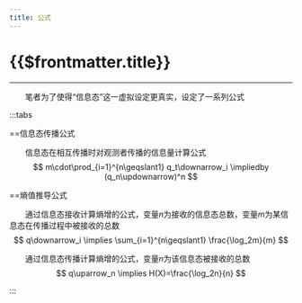 ```yaml
---
title: 公式
---
```


# {{$frontmatter.title}}

***

&emsp;&emsp;笔者为了使得“信息态”这一虚拟设定更真实，设定了一系列公式

:::tabs

==信息态传播公式

&emsp;&emsp;信息态在相互传播时对观测者传播的信息量计算公式  
$$
m\cdot\prod_{i=1}^{n\geqslant1} q_t\downarrow_i \impliedby (q_n\updownarrow)^n
$$

==熵值推导公式

&emsp;&emsp;通过信息态接收计算熵增的公式，变量$n$为接收的信息态总数，变量$m$为某信息态在传播过程中被接收的总数  
$$
q\downarrow_i \implies \sum_{i=1}^{n\geqslant1} \frac{\log_2m}{m}
$$

&emsp;&emsp;通过信息态传播计算熵增的公式，变量$n$为该信息态被接收的总数  
$$
q\uparrow_n \implies H(X)=\frac{\log_2n}{n}
$$


:::